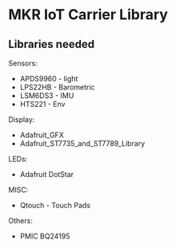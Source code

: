 # MKR IoT Carrier Library

## Libraries needed
Sensors:
* APDS9960 - light
* LPS22HB - Barometric
* LSM6DS3 - IMU
* HTS221 - Env

Display:
* Adafruit_GFX
* Adafruit_ST7735_and_ST7789_Library
 
LEDs:
* Adafruit DotStar
 
MISC: 
* Qtouch - Touch Pads

Others:
* PMIC BQ24195
